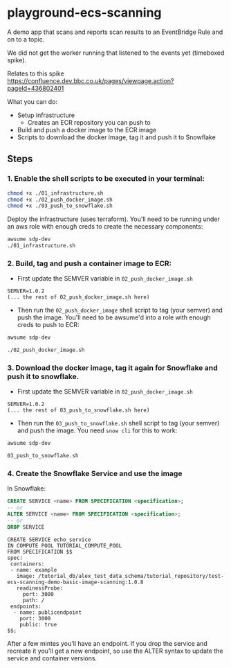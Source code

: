 # playground-ecs-scanning
A demo app that scans and reports scan results to an EventBridge Rule and on to a topic.

We did not get the worker running that listened to the events yet (timeboxed spike).

Relates to this spike https://confluence.dev.bbc.co.uk/pages/viewpage.action?pageId=436802401

What you can do:
- Setup infrastructure
  - Creates an ECR repository you can push to
- Build and push a docker image to the ECR image
- Scripts to download the docker image, tag it and push it to Snowflake 

## Steps

### 1. Enable the shell scripts to be executed in your terminal:

```bash
chmod +x ./01_infrastructure.sh
chmod +x ./02_push_docker_image.sh
chmod +x ./03_push_to_snowflake.sh
```

Deploy the infrastructure (uses terraform). You'll need to be running under an aws role with enough creds to create the necessary components:

```bash
awsume sdp-dev
./01_infrastructure.sh
```

### 2. Build, tag and push a container image to ECR:

- First update the SEMVER variable in `02_push_docker_image.sh`
```
SEMVER=1.0.2
(... the rest of 02_push_docker_image.sh here)
```
- Then run the `02_push_docker_image` shell script to tag (your semver) and push the image. You'll need to be awsume'd into a role with enough creds to push to ECR:

```bash
awsume sdp-dev

./02_push_docker_image.sh
```

### 3. Download the docker image, tag it again for Snowflake and push it to snowflake.

- First update the SEMVER variable in `02_push_docker_image.sh`
```
SEMVER=1.0.2
(... the rest of 03_push_to_snowflake.sh here)
```
- Then run the `03_push_to_snowflake.sh` shell script to tag (your semver) and push the image. You need `snow cli` for this to work:

```bash
awsume sdp-dev

03_push_to_snowflake.sh
```

### 4. Create the Snowflake Service and use the image

In Snowflake:

```sql
CREATE SERVICE <name> FROM SPECIFICATION <specification>;
-- or
ALTER SERVICE <name> FROM SPECIFICATION <specification>;
-- or 
DROP SERVICE
```

```snowflake
CREATE SERVICE echo_service
IN COMPUTE POOL TUTORIAL_COMPUTE_POOL
FROM SPECIFICATION $$
spec:
 containers:
 - name: example
   image: /tutorial_db/alex_test_data_schema/tutorial_repository/test-ecs-scanning-demo-basic-image-scanning:1.0.8
   readinessProbe:
     port: 3000
     path: /
 endpoints:
  - name: publicendpoint
    port: 3000
    public: true
$$;
```

After a few mintes you'll have an endpoint. If you drop the service and recreate it you'll get a new endpoint, so use the ALTER syntax to update the service and container versions.
